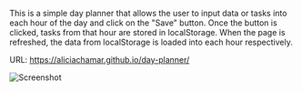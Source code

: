 This is a simple day planner that allows the user to input data or tasks into each hour of the day and click on the "Save" button. Once the button is clicked, tasks from that hour are stored in localStorage. When the page is refreshed, the data from localStorage is loaded into each hour respectively. 

URL: https://aliciachamar.github.io/day-planner/

![Screenshot]()